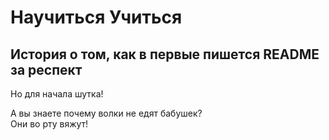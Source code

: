 Научиться Учиться 
=== 
История о том, как в первые пишется README за респект
---
Но для начала шутка!


А вы знаете почему волки не едят бабушек?  
Они во рту вяжут!